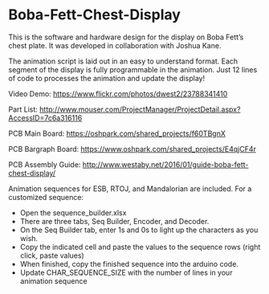# Boba-Fett-Chest-Display
This is the software and hardware design for the display on Boba Fett’s chest plate.  It was developed in collaboration with Joshua Kane.

The animation script is laid out in an easy to understand format.  Each segment of the display is fully programmable in the animation.
Just 12 lines of code to processes the animation and update the display!

Video Demo: https://www.flickr.com/photos/dwest2/23788341410

Part List: http://www.mouser.com/ProjectManager/ProjectDetail.aspx?AccessID=7c6a316116

PCB Main Board: https://oshpark.com/shared_projects/f60TBgnX

PCB Bargraph Board: https://www.oshpark.com/shared_projects/E4qjCF4r

PCB Assembly Guide: http://www.westaby.net/2016/01/guide-boba-fett-chest-display/

Animation sequences for ESB, RTOJ, and Mandalorian are included.  For a customized sequence:
- Open the sequence_builder.xlsx
- There are three tabs, Seq Builder, Encoder, and Decoder.
- On the Seq Builder tab, enter 1s and 0s to light up the characters as you wish.
- Copy the indicated cell and paste the values to the sequence rows (right click, paste values)
- When finished, copy the finished sequence into the arduino code.
- Update CHAR_SEQUENCE_SIZE with the number of lines in your animation sequence
